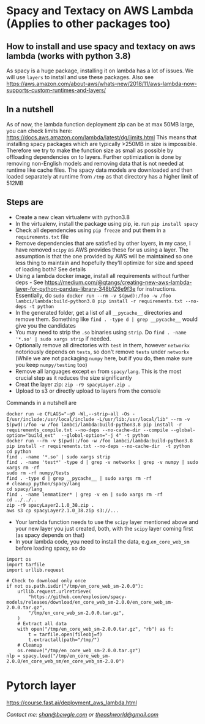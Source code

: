 # Spacy and Textacy on AWS Lambda (Applies to other packages too)

## How to install and use spacy and textacy on aws lambda (works with python 3.8)

As spacy is a huge package, installing it on lambda has a lot of issues. We will use `layers` to install and use these packages. Also see https://aws.amazon.com/about-aws/whats-new/2018/11/aws-lambda-now-supports-custom-runtimes-and-layers/

## In a nutshell
As of now, the lambda function deployment zip can be at max 50MB large, you can check limits here: https://docs.aws.amazon.com/lambda/latest/dg/limits.html This means that installing spacy packages which are typically >250MB in size is impossible. Therefore we try to make the function size as small as possible by offloading dependencies on to layers. Further optimization is done by removing non-English models and removing data that is not needed at runtime like cache files. The spacy data models are downloaded and then loaded separately at runtime from `/tmp` as that directory has a higher limit of 512MB

## Steps are
- Create a new clean virtualenv with python3.8
- In the virtualenv, install the package using pip, ie. run `pip install spacy`
- Check all dependencies using `pip freeze` and put them in a `requirements.txt` file
- Remove dependencies that are satisfied by other layers, in my case, I have removed `scipy` as AWS provides these for us using a layer. The assumption is that the one provided by AWS will be maintained so one less thing to maintain and hopefully they'll optimize for size and speed of loading both? See details  
- Using a lambda docker image, install all requirements without further deps - See https://medium.com/@qtangs/creating-new-aws-lambda-layer-for-python-pandas-library-348b126e9f3e for instructions. Essentially, do `sudo docker run --rm -v $(pwd):/foo -w /foo lambci/lambda:build-python3.8 pip install -r requirements.txt --no-deps -t python`
- In the generated folder, get a list of all `__pycache__` directories and remove them. Something like `find . -type d | grep __pycache__` would give you the candidates
- You may need to strip the `.so` binaries using `strip`. Do `find . -name '*.so' | sudo xargs strip` if needed.
- Optionally remove all directories with `test` in them, however `networkx` notoriously depends on `tests`, so don't remove `tests` under `networkx` (While we are not packaging `numpy` here, but if you do, then make sure you keep `numpy/testing` too)
- Remove all languages except `en` from `spacy/lang`. This is the most crucial step as it reduces the size significantly
- Creat the layer zip: `zip -r9 spacyLayer.zip .`
- Upload to s3 or directly upload to layers from the console

Commands in a nutshell are
```
docker run -e CFLAGS="-g0 -Wl,--strip-all -Os -I/usr/include:/usr/local/include -L/usr/lib:/usr/local/lib" --rm -v $(pwd):/foo -w /foo lambci/lambda:build-python3.8 pip install -r requirements_compile.txt --no-deps --no-cache-dir --compile --global-option="build_ext"  --global-option="-j 4" -t python
docker run --rm -v $(pwd):/foo -w /foo lambci/lambda:build-python3.8 pip install -r requirements.txt --no-deps --no-cache-dir  -t python
cd python
find . -name '*.so' | sudo xargs strip
find . -name 'test*' -type d | grep -v networkx | grep -v numpy | sudo xargs rm -rf
sudo rm -rf numpy/tests
find . -type d | grep __pycache__ | sudo xargs rm -rf
# cleanup python/spacy/lang
cd spacy/lang
find . -name lemmatizer* | grep -v en | sudo xargs rm -rf
cd ../../..
zip -r9 spacyLayer2.1.0_38.zip .
aws s3 cp spacyLayer2.1.0_38.zip s3://...
```


- Your lambda function needs to use the `scipy` layer mentioned above and your new layer you just created, both, with the `scipy` layer coming first (as spacy depends on that)
- In your lambda code, you need to install the data, e.g.`en_core_web_sm` before loading spacy, so do
```
import os
import tarfile
import urllib.request

# Check to download only once
if not os.path.isdir("/tmp/en_core_web_sm-2.0.0"):
    urllib.request.urlretrieve(
        "https://github.com/explosion/spacy-models/releases/download/en_core_web_sm-2.0.0/en_core_web_sm-2.0.0.tar.gz",
        "/tmp/en_core_web_sm-2.0.0.tar.gz",
    )
    # Extract all data
    with open("/tmp/en_core_web_sm-2.0.0.tar.gz", "rb") as f:
        t = tarfile.open(fileobj=f)
        t.extractall(path="/tmp/")
    # Cleanup
    os.remove("/tmp/en_core_web_sm-2.0.0.tar.gz")
nlp = spacy.load("/tmp/en_core_web_sm-2.0.0/en_core_web_sm/en_core_web_sm-2.0.0")

```

# Pytorch layer
https://course.fast.ai/deployment_aws_lambda.html

*Contact me: shan@bewgle.com or theashworld@gmail.com*
